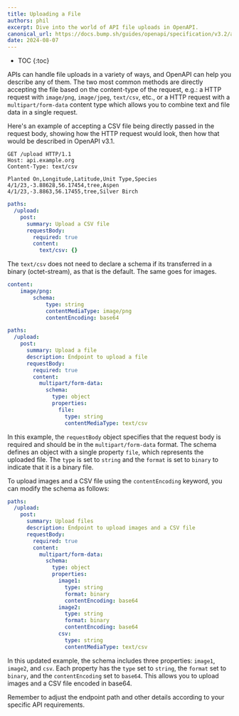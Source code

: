 ```yaml
---
title: Uploading a File
authors: phil
excerpt: Dive into the world of API file uploads in OpenAPI.
canonical_url: https://docs.bump.sh/guides/openapi/specification/v3.2/advanced/file-uploads/
date: 2024-08-07
---
```


- TOC
{:toc}

APIs can handle file uploads in a variety of ways, and OpenAPI can help you describe any of them. The two most common methods are directly accepting the file based on the content-type of the request, e.g.: a HTTP request with `image/png`, `image/jpeg`, `text/csv`, etc., or a HTTP request with a `multipart/form-data` content type which allows you to combine text and file data in a single request. 

Here's an example of accepting a CSV file being directly passed in the request body, showing how the HTTP request would look, then how that would be described in OpenAPI v3.1.

```http
GET /upload HTTP/1.1
Host: api.example.org
Content-Type: text/csv

Planted On,Longitude,Latitude,Unit Type,Species
4/1/23,-3.88628,56.17454,tree,Aspen
4/1/23,-3.8863,56.17455,tree,Silver Birch
```

```yaml
paths:
  /upload:
    post:
      summary: Upload a CSV file
      requestBody:
        required: true
        content:
          text/csv: {}
```

The `text/csv` does not need to declare a schema if its transferred in a binary (octet-stream), as that is the default. The same goes for images.

```yaml
content:
    image/png:
        schema:
            type: string
            contentMediaType: image/png
            contentEncoding: base64
```

```yaml
paths:
  /upload:
    post:
      summary: Upload a file
      description: Endpoint to upload a file
      requestBody:
        required: true
        content:
          multipart/form-data:
            schema:
              type: object
              properties:
                file:
                  type: string
                  contentMediaType: text/csv
```

In this example, the `requestBody` object specifies that the request body is required and should be in the `multipart/form-data` format. The schema defines an object with a single property `file`, which represents the uploaded file. The `type` is set to `string` and the `format` is set to `binary` to indicate that it is a binary file.

To upload images and a CSV file using the `contentEncoding` keyword, you can modify the schema as follows:

```yaml
paths:
  /upload:
    post:
      summary: Upload files
      description: Endpoint to upload images and a CSV file
      requestBody:
        required: true
        content:
          multipart/form-data:
            schema:
              type: object
              properties:
                image1:
                  type: string
                  format: binary
                  contentEncoding: base64
                image2:
                  type: string
                  format: binary
                  contentEncoding: base64
                csv:
                  type: string
                  contentMediaType: text/csv
```

In this updated example, the schema includes three properties: `image1`, `image2`, and `csv`. Each property has the `type` set to `string`, the `format` set to `binary`, and the `contentEncoding` set to `base64`. This allows you to upload images and a CSV file encoded in base64.

Remember to adjust the endpoint path and other details according to your specific API requirements.
